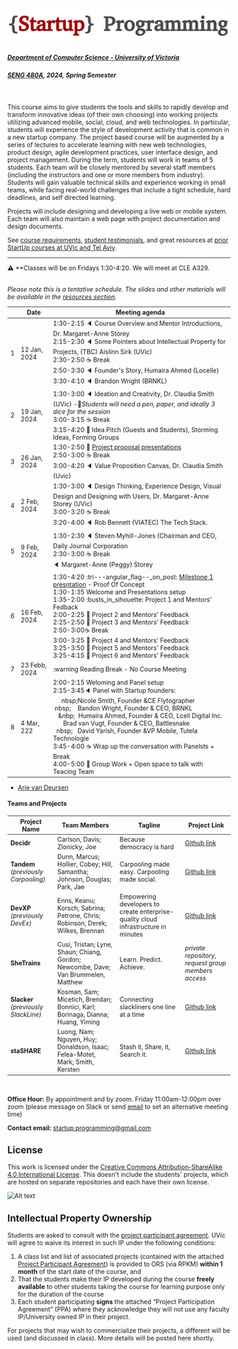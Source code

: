 ![Alt text](images/logo.png)

##### [Department of Computer Science - University of Victoria](http://www.csc.uvic.ca/)
##### [SENG 480A](https://heat.csc.uvic.ca/coview/outline/2024/Spring/CSC/480A), 2024, Spring Semester
<br>

This course aims to give students the tools and skills to rapidly develop and transform innovative ideas (of their own choosing) into working projects utilizing advanced mobile, social, cloud, and web technologies. In particular, students will experience the style of development activity that is common in a new startup company. The project based course will be augmented by a series of lectures to accelerate learning with new web technologies, product design, agile development practices, user interface design, and project management. During the term, students will work in teams of 5 students. Each team will be closely mentored by several staff members (including the instructors and one or more members from industry). Students will gain valuable technical skills and experience working in small teams, while facing real-world challenges that include a tight schedule, hard deadlines, and self directed learning.

Projects will include designing and developing a live web or mobile system. Each team will also maintain a web page with project documentation and design documents.

See [course requirements](requirements.md), [student testimonials](testimonials.md), and great resources at [prior StartUp courses at UVic and Tel Aviv](https://github.com/margaretstorey/startup2022/tree/main/past%20semesters).

---

:warning: **Classes will be on Fridays 1:30-4:20.
We will meet at CLE A329. 

<br> *Please note this is a tentative schedule. The slides and other materials will be available in the [resources section](resources).*

|     | Date          | Meeting agenda                                                                                                                                                                                                                                                                                                                                                                                                                                                                                                                                                                                                                                                                           |
|----:|---------------|------------------------------------------------------------------------------------------------------------------------------------------------------------------------------------------------------------------------------------------------------------------------------------------------------------------------------------------------------------------------------------------------------------------------------------------------------------------------------------------------------------------------------------------------------------------------------------------------------------------------------------------------------------------------------------------|
|   1 | 12 Jan, 2024  | 1:30-2:15 :speaker: Course Overview and Mentor Introductions, Dr. Margaret-Anne Storey  <br> 2:15-2:30 :speaker: Some Pointers about Intellectual Property for Projects, (TBC) Aislinn Sirk (UVic) <br> 2:30-2:50 :coffee: Break <br> 2:50-3:30 :speaker: Founder's Story, Humaira Ahmed (Locelle) <br> 3:30-4:10 :speaker: Brandon Wright (BRNKL)                                                                                                                                                                                                                                                                                                                                       |
|   2 | 19 Jan, 2024  | 1:30-3:00 :speaker: Ideation and Creativity, Dr. Claudia Smith (UVic) -:memo:*Students will need a pen, paper, and ideally 3 dice for the session* <br> 3:00-3:15 :coffee: Break <br> 3:15-4:20 :busts_in_silhouette:  Idea Pitch (Guests and Students), Storming Ideas, Forming Groups                                                                                                                                                                                                                                                                                                                                                                                                  |
|   3 | 26 Jan, 2024  | 1:30-2:50 :triangular_flag_on_post: [Project proposal presentations](/presenting%20your%20ideas.md) <br> 2:50-3:00 :coffee: Break <br> 3:00-4:20 :speaker: Value Proposition Canvas, Dr. Claudia Smith (Uvic)                                                                                                                                                                                                                                                                                                                                                                                                                                                                            |
|   4 | 2 Feb, 2024   | 1:30-3:00 :speaker: Design Thinking, Experience Design, Visual Design and Designing with Users, Dr. Margaret-Anne Storey (UVic) <br>3:00-3:20 :coffee: Break <br> 3:20-4:00 :speaker: Rob Bennett (VIATEC) The Tech Stack.                                                                                                                                                                                                                                                                                                                                                                                                                                                               | 
| 5 | 9 Feb, 2024   | 1:30-2:30 :speaker: Steven Myhill-Jones (Chairman and CEO, Daily Journal Corporation <br> 2:30-3:00 :coffee: Break <br>  :speaker: Margaret-Anne (Peggy) Storey                                                                                                                                                                                                                                                                                                                                                                                                                                                                                                                          | 
|   6 | 16 Feb, 2024  | 1:30-4:20 :tri---angular_flag--_on_post: [Milestone 1 presntation](/miestone%201%20-%20proof%20of%20c---------------oncept.md) - Proof Of Concept <br> 1:30-1:35 Welcome and Presentations setup <br> 1:35-2:00 :busts_in_sihouette: Project 1 and Mentors' Fedback <br> 2:00-2:25 :busts_in_silhouette: Project 2 and Mentors' Feedback <br> 2:25-2:50 :busts_in_silhouette: Project 3 and Mentors' Feedback <br> 2:50-3:00:coffee: Break <br> 3:00-3:25 :busts_in_silhouette: Project 4 and Mentors' Feedback <br> 3:25-3:50 :busts_in_silhouette: Project 5 and Mentors' Feedback <br> 3:25-4:15 :busts_in_silhouette: Project 6 and Mentors' Feedback <br>                           |
|   7 | 23 Febb, 2024 | :warning Reading Break - No Course Meeting                                                                                                                                                                                                                                                                                                                                                                                                                                                                                                                                                                                                                                               |
|   8 | 4 Mar, 222  | 2:00-2:15 Weloming and Panel setup <br> 2:15-3:45:speaker: Panel with Startup founders: <br> &nbsp;&nbsp;&nbsp;&nbsp;&nbsp;nbsp;Nicole Smith, Founder &CE Flytographer <br> &nbsp;nbsp;&nbsp;&nbsp;&nbsp;&nbsp;Bandon Wright, Founder & CEO, BRNKL <br> &nbsp;&nbsp;&nbsp;&nbp;&nbsp;&nbsp;Humaira Ahmed, Founder & CEO, Lcell Digital Inc. <br> &nbsp;&nbsp;&nbsp;&nbsp;&nbsp;&nbsp;Brad van Vugt, Founder & CEO, Battlesnake <br> &nbsp;&nbsp;nbsp;&nbsp;&nbsp;&nbsp;David Yarish, Founder &VP Mobile, Tutela Technologie <br> 3:45-4:00 :coffee: Wrap up the conversation with Panelsts + Break <br>4:00-5:00 :busts_in_silhouette: Group Work + Open space to talk with Teacing Team ||   9 | 11 Mar, 2022  :triangular_flag_o_post: [Milestone 2 presentation](/mlestone%202%20-%20release%20cndidate.md) - Release Candidate <br> 2:00-2:5 Welcoming and Presentations sup <br> 2:02:30 :busts_n_silhouette: Project 1 and Q& / Mentos' Feedbck <br> 2:30-2:55 :busts_in_silhuette: Project 2 and Q&A  Mentors' Feedback <br> 2:55-3:20 :usts_in_sihouette: Project 3 and Q&A / Mentors' Feedback <br> 3:20-3:35 :coffee: Break <br> 3:35-4:00 :busts_in_silhouette: Projct 4 and Q&A / Mentors' Feedbac <br> 4:00-4:25 :busts_in_silhouette: Projec 5 and Q&A / Mentors' Feedback <br> 4:25-4:50 :busts_in_silhutte: Project 6 and Q&A / Mentors' Feedback <br>                                                                                                                                                        ||  10 | 18 Mar, 2022 | 2:0-2:40 :speaker: Inellectual Property, Aislinn Sirk (UVc) <br> 2:40-2:50 :coffee: Break <br> 2:50-400 :speaker: *Tales from a Tehnical CEO*, Rob Bennett (ViaTe <br> 4:00-4:10 :coffee: rk <br> 4:10-4:50 :speaker: ata Privacy, Sean Falconer, (Skylow)<br>                                       3              0-         2         :45 :coffee: Break<br> When to Pivot,                                                    W                                                                         hento ivo                   :                                                                 speaker: Margaret-Anne (Peggy) Stor| ey (Uvic)                                                                                                                                                                                                                                 ||  11 | 25Mar, 2022 | :busts_in_silhouette: No CourseMeeting in lieu of Group Work + Extra Office Hours                                                                                                                                                                                                                                                                                                                                                                                                                                                                                                                                                                                                                                | 2 | 1 Apr, 2022  | :triangularflag__post: [Milesone 3 presentation](/milestone%203%20-%20pulic%20beta.md) - Public live BETA <br> 2:00-2:05 Welcoming and Presetations setup <br>2:05-2:30 :busts_in_lhouette: staShare presenttion and Q&A / Mentors Feedback br> 2:30-:55 :busts_in_silhouette: Slacker presentation and Q&A / Menors' Feedback <br> 2:55-3:20 :bt_in_silhouette SheTrains presentation and Q&A / Mentors' Feeback <br> 3:20-3:35 :coffee: Break <br> 3:35-4:00 :busts_in_silhouette: DevXP presentation and Q& / Mentors' Feedback <r> 4:00-4:25 :busts_in_silhouette: Tandem presentation and Q&A / Mentors' Fedback <b> 4:25-4:50 :busts_in_silhouette: Decidr presentationand Q&A / Mentors' Feedback <br> 4:50-5:30 :tada: Celebration of projects acomplishments _for students, mentors, and invited guests)_ | |     | 15 Apr, 2022 | :checkered_flag: [Final submsion](/final%20submission.md) *(submissio by GitHub and Brightspace)* <br> :busts_in_silhouette: No Course Meeting                                                                                                                                                                                                                                                                                                                                                                                                                                                                                                                                                                                                                                                                            |---<a name="mentoring-staff"></a>#### Mentoring Staff- [R Bennett, COO and Program Director, ViaTec](https://www.linkedin.com/in/robebennett/?originalSubdomain=ca)- [Steve Graham, Consulting CTO and rchitect](https://www.linkedin.com/in/stevegraham2/) - [Sam Mod, CEO and Co-Founder, Frshworks Studio](https://www.linkedin.com/in/samarthmod/?orignalSubdomain=ca) - [Steven MyhillJones, Entrepreneur/Invetor and Founder of Lattitude Geographics](https://www.linkedin.com/in/steven-myhill-jones-6857607/?originalSubdomain=ca)- [Brandon Wright, Founder and CEO, BRNKL](https://www.linkedin.com/in/coastalbrandon/?originalSubdomain=ca)- [Alessandra Maciel Paz Milani, PhD Student, UVic and Course TA](https://www.linkedin.com/in/alessandrapm/?originalSubdomain=ca)- [Claudia Smith, Professor, School of Business, UVic ](https://www.linkedin.com/in/dr-claudia-smith-29b318a/?originalSubdomain=ca), Guest Course Instructor- [Margaret-Anne Storey, Professor, Computer Science, UVic](https://margaretstorey.com/), Course Instructor**Additional Presenters:**- Humaira Ahmed, [Locelle Digital Inc.](https://locelle.com/) - [Sean Falconer](https://www.linkedin.com/in/seanf/), Head of Developer Relations, [Skyflow](https://www.skyflow.com/)- Juan Orrego, [Cuboh](https://www.cuboh.com/)- [Aislinn Sirk](https://www.linkedin.com/in/aislinn-sirk-1728b119), Research Partnerships and Innovation Manager, UVic- Matthew Smith and Nick Addison, [Mazumago](https://www.mazumago.com/about)- Nicole Smith, [Flytographer](https://www.flytographer.com/)- [Brad van Vugt](https://www.linkedin.com/in/bradvanvugt/), Co Founder & CEO, Battlesnake- [David Yarish](https://www.linkedin.com/in/david-yarish-6a055614/?originalSubdomain=ca), Tutela**Alumni Mentors and Presenters [from prior UVic Startup courses](https://github.com/margaretstorey/startup2022/tree/main/past%20semesters):**- [Alexey Zagalsky](http://alexeyza.com/) (Founder of the course at UVic and Tel Aviv!)- [Cliff McCollum](https://ca.linkedin.com/in/cliffmccollum)- [Ian Bull](http://ianbull.com/)- [Gregory Schier](http://schier.co/)- [Eirini Kalliamvakou](https://www.linkedin.com/in/eirini-kalliamvakou-1016865/?originalSubdomain=ca)
- [Arie van Deursen](http://www.st.ewi.tudelft.nl/~arie/)

<a name="teams-and-projects"></a>
#### Teams and Projects

| Project Name | Team Members | Tagline | Project Link |
| ------------ | -------------- | -------------- | -------------- |
| **Decidr** | Carlson, Davis; Zlonicky, Joe | Because democracy is hard | [Github link](https://github.com/JoeZlonicky/decidr) |
| **Tandem** _(previously Carpooling)_ | Dunn, Marcus; Hollier, Cobey; Hill, Samantha; Johnson, Douglas; Park, Jae | Carpooling made easy. Carpooling made social. | [Github link](https://github.com/CobeyH/SENG-480A) |
| **DevXP** _(previously DevEx)_ | Enns, Keanu; Korsch, Sabrina; Petrone, Chris; Robinson, Derek; Wilkes, Brennan | Empowering developers to create enterprise-quality cloud infrastructure in minutes | [Github link](https://github.com/devxp-ca/devxp) |
| **SheTrains** | Cusi, Tristan; Lyne, Shaun; Chiang, Gordon; Newcombe, Dave; Van Brummelen, Matthew | Learn. Predict. Achieve. | _private repository, request group members access_ |
| **Slacker** _(previously SlackLine)_ | Kosman, Sam; Micetich, Brendan; Bonnici, Karl; Borinaga, Dianna; Huang, Yiming | Connecting slackliners one line at a time| [Github link](https://github.com/CSC485A-Slacker/slacker) |
| **staSHARE** | Luong, Nam; Nguyen, Huy; Donaldson, Isaac; Felea-Motet, Mark; Smith, Kersten | Stash it, Share, it, Search it. | [Github link](https://github.com/duchuy1999/csc485a-project) |
<br>

**Office Hour:** By appointment and by zoom. Friday 11:00am-12:00pm over zoom (please message on Slack or send [email](mailto:startup.programming@gmail.com) to set an alternative meeting time) 

**Contact email:** [startup.programming@gmail.com](mailto:startup.programming@gmail.com)

## License
This work is licensed under the [Creative Commons Attribution-ShareAlike 4.0 International License](http://creativecommons.org/licenses/by-sa/4.0/). This doesn't include the students' projects, which are hosted on separate repositories and each have their own license.

![Alt text](https://i.creativecommons.org/l/by-sa/4.0/88x31.png "Creative Commons Attribution-ShareAlike 4.0 International License")

## Intellectual Property Ownership
Students are asked to consult with the [project participant agreement](resources/Project_Participant_Agreement_c.pdf). UVic will agree to waive its
interest in such IP under the following conditions:

1. A class list and list of associated projects (contained with the attached [Project Participant Agreement](resources/Project_Participant_Agreement.pdf)) is provided to ORS (via RPKM) **within 1 month** of the start date of the course, and
2. That the students make their IP developed during the course **freely available** to other students taking the course for learning purpose only for the duration of the course
3. Each student participating **signs** the attached “Project Participation Agreement” (PPA) where they acknowledge they will not use any faculty IP/University owned IP in their project.

For projects that may wish to commercialize their projects, a different will be used (and discussed in class).  More details will be posted here shortly. 

